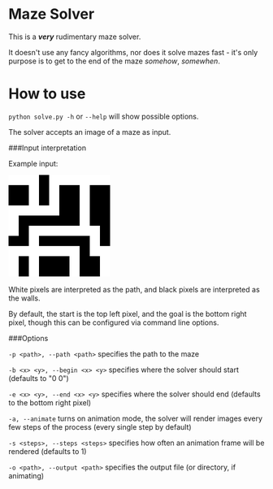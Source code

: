 # Maze Solver

This is a ***very*** rudimentary maze solver.

It doesn't use any fancy algorithms, nor does it solve mazes fast - it's only purpose is to get to
the end of the maze *somehow*, *somewhen*.

# How to use

`python solve.py -h` or `--help` will show possible options.

The solver accepts an image of a maze as input.

###Input interpretation

Example input:

<img src="mazes/test_maze.png" alt="example maze" width=200 height=200 style="image-rendering: optimizeSpeed; image-rendering: -moz-crisp-edges; image-rendering: -o-crisp-edges; image-rendering: pixelated; -ms-interpolation-mode: nearest-neighbor;" />

White pixels are interpreted as the path, and black pixels are interpreted as the walls.

By default, the start is the top left pixel, and the goal is the bottom right pixel, though this can be configured via command line options.

###Options

`-p <path>, --path <path>` specifies the path to the maze

`-b <x> <y>, --begin <x> <y>` specifies where the solver should start (defaults to "0 0")

`-e <x> <y>, --end <x> <y>` specifies where the solver should end (defaults to the bottom right pixel)

`-a, --animate` turns on animation mode, the solver will render images every few steps of the process (every single step by default)

`-s <steps>, --steps <steps>` specifies how often an animation frame will be rendered (defaults to 1)

`-o <path>, --output <path>` specifies the output file (or directory, if animating)